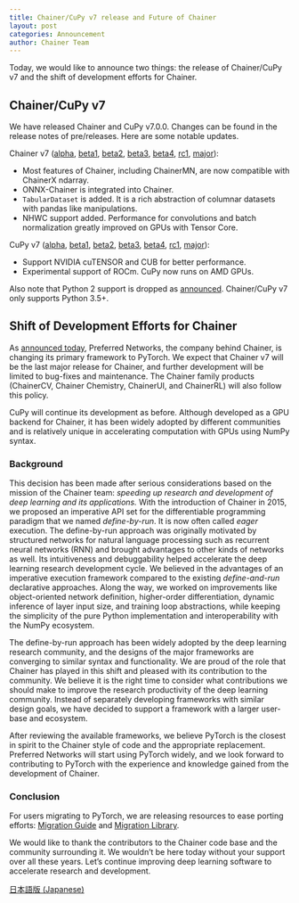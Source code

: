 ```yaml
---
title: Chainer/CuPy v7 release and Future of Chainer
layout: post
categories: Announcement
author: Chainer Team
---
```


Today, we would like to announce two things: the release of Chainer/CuPy v7 and the shift of development efforts for Chainer.

## Chainer/CuPy v7

We have released Chainer and CuPy v7.0.0. Changes can be found in the release notes of pre/releases. Here are some notable updates.

Chainer v7 ([alpha](https://github.com/chainer/chainer/releases/tag/v7.0.0a1), [beta1](https://github.com/chainer/chainer/releases/tag/v7.0.0b1), [beta2](https://github.com/chainer/chainer/releases/tag/v7.0.0b2), [beta3](https://github.com/chainer/chainer/releases/tag/v7.0.0b3), [beta4](https://github.com/chainer/chainer/releases/tag/v7.0.0b4), [rc1](https://github.com/chainer/chainer/releases/tag/v7.0.0rc1), [major](https://github.com/chainer/chainer/releases/tag/v7.0.0)):

- Most features of Chainer, including ChainerMN, are now compatible with ChainerX ndarray.
- ONNX-Chainer is integrated into Chainer.
- `TabularDataset` is added. It is a rich abstraction of columnar datasets with pandas like manipulations.
- NHWC support added. Performance for convolutions and batch normalization greatly improved on GPUs with Tensor Core.

CuPy v7 ([alpha](https://github.com/cupy/cupy/releases/tag/v7.0.0a1), [beta1](https://github.com/cupy/cupy/releases/tag/v7.0.0b1), [beta2](https://github.com/cupy/cupy/releases/tag/v7.0.0b2), [beta3](https://github.com/cupy/cupy/releases/tag/v7.0.0b3), [beta4](https://github.com/cupy/cupy/releases/tag/v7.0.0b4), [rc1](https://github.com/cupy/cupy/releases/tag/v7.0.0rc1), [major](https://github.com/cupy/cupy/releases/tag/v7.0.0)):

- Support NVIDIA cuTENSOR and CUB for better performance.
- Experimental support of ROCm. CuPy now runs on AMD GPUs.

Also note that Python 2 support is dropped as [announced](https://chainer.org/announcement/2019/08/21/python2.html). Chainer/CuPy v7 only supports Python 3.5+.

## Shift of Development Efforts for Chainer

As [announced today](https://preferred.jp/en/news/pr20191205/), Preferred Networks, the company behind Chainer, is changing its primary framework to PyTorch. We expect that Chainer v7 will be the last major release for Chainer, and further development will be limited to bug-fixes and maintenance. The Chainer family products (ChainerCV, Chainer Chemistry, ChainerUI, and ChainerRL) will also follow this policy.

CuPy will continue its development as before. Although developed as a GPU backend for Chainer, it has been widely adopted by different communities and is relatively unique in accelerating computation with GPUs using NumPy syntax.

### Background

This decision has been made after serious considerations based on the mission of the Chainer team: *speeding up research and development of deep learning and its applications.* With the introduction of Chainer in 2015, we proposed an imperative API set for the differentiable programming paradigm that we named *define-by-run*. It is now often called *eager* execution. The define-by-run approach was originally motivated by structured networks for natural language processing such as recurrent neural networks (RNN) and brought advantages to other kinds of networks as well. Its intuitiveness and debuggability helped accelerate the deep learning research development cycle. We believed in the advantages of an imperative execution framework compared to the existing *define-and-run* declarative approaches. Along the way, we worked on improvements like object-oriented network definition, higher-order differentiation, dynamic inference of layer input size, and training loop abstractions, while keeping the simplicity of the pure Python implementation and interoperability with the NumPy ecosystem.

The define-by-run approach has been widely adopted by the deep learning research community, and the designs of the major frameworks are converging to similar syntax and functionality. We are proud of the role that Chainer has played in this shift and pleased with its contribution to the community. We believe it is the right time to consider what contributions we should make to improve the research productivity of the deep learning community. Instead of separately developing frameworks with similar design goals, we have decided to support a framework with a larger user-base and ecosystem.

After reviewing the available frameworks, we believe PyTorch is the closest in spirit to the Chainer style of code and the appropriate replacement. Preferred Networks will start using PyTorch widely, and we look forward to contributing to PyTorch with the experience and knowledge gained from the development of Chainer.

### Conclusion

For users migrating to PyTorch, we are releasing resources to ease porting efforts: [Migration Guide](http://chainer.github.io/migration-guide) and [Migration Library](http://github.com/chainer/chainer-pytorch-migration).

We would like to thank the contributors to the Chainer code base and the community surrounding it. We wouldn’t be here today without your support over all these years. Let’s continue improving deep learning software to accelerate research and development.

[日本語版 (Japanese)](https://chainer.org/announcement/2019/12/05/released-v7-ja.html)
